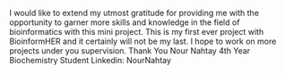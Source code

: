 I would like to extend my utmost gratitude for providing me with the opportunity to garner more skills and knowledge in the field of bioinformatics with this mini project. This is my first ever project with BioinformHER and it certainly will not be my last. I hope to work on more projects under you supervision. 
Thank You
Nour Nahtay
4th Year Biochemistry Student 
Linkedin: NourNahtay
